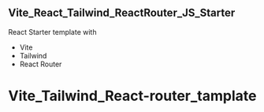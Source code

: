 ## Vite_React_Tailwind_ReactRouter_JS_Starter

React Starter template with
- Vite  
- Tailwind 
- React Router
# Vite_Tailwind_React-router_tamplate
